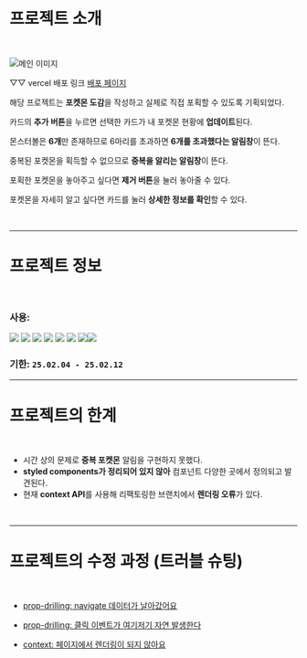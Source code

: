 # 프로젝트 소개
<br/>

  ![메인 이미지](https://i.imgur.com/E1qlFOr.jpeg)

  ▽▽ vercel 배포 링크 
  [배포 페이지](https://my-pokemon-3kz8r2b7c-park-nahyuns-projects.vercel.app)

  해당 프로젝트는 **포켓몬 도감**을 작성하고 실제로 직접 포획할 수 있도록 기획되었다.


  카드의 **추가 버튼**을 누르면 선택한 카드가 내 포켓몬 현황에 **업데이트**된다. 


  몬스터볼은 **6개**만 존재하므로 6마리를 초과하면 **6개를 초과했다는 알림창**이 뜬다. 

  중복된 포켓몬을 획득할 수 없으므로 **중복을 알리는 알림창**이 뜬다.


  포획한 포켓몬을 놓아주고 싶다면 **제거 버튼**을 눌러 놓아줄 수 있다.
  
  
  포켓몬을 자세히 알고 싶다면 카드를 눌러 **상세한 정보를 확인**할 수 있다.

  <br/>

  --- 

  # 프로젝트 정보
  <br/>

  ### 사용: 
  <img src="https://img.shields.io/badge/html5-E34F26?style=for-the-badge&logo=html5&logoColor=white"> <img src="https://img.shields.io/badge/css-1572B6?style=for-the-badge&logo=css3&logoColor=white"> <img src="https://img.shields.io/badge/react-61DAFB?style=for-the-badge&logo=react&logoColor=black"> <img src="https://img.shields.io/badge/React_Router-CA4245?style=for-the-badge&logo=react-router&logoColor=white"> <img src="https://img.shields.io/badge/styled--components-DB7093?style=for-the-badge&logo=styled-components&logoColor=white"> <img src="https://img.shields.io/badge/json%20web%20tokens-323330?style=for-the-badge&logo=json-web-tokens&logoColor=pink"> <img src="https://img.shields.io/badge/github-181717?style=for-the-badge&logo=github&logoColor=white"><img src="https://img.shields.io/badge/Vercel-000000?style=for-the-badge&logo=vercel&logoColor=white">

### 기한: `25.02.04 - 25.02.12`

---

# 프로젝트의 한계 

<br/>

- 시간 상의 문제로 **중복 포켓몬** 알림을 구현하지 못했다.
- **styled components가 정리되어 있지 않아** 컴포넌트 다양한 곳에서 정의되고 발견된다.
- 현재 **context API**를 사용해 리팩토링한 브랜치에서 **렌더링 오류**가 있다.

<br/>

--- 

# 프로젝트의 수정 과정 (트러블 슈팅)

<br/>

+  [prop-drilling: navigate 데이터가 날아갔어요](https://velog.io/@pna9904/prop-drilling-1-querystring-라우터-설정-후-데이터는-어떻게-받아와야-할까)

+  [prop-drilling: 클릭 이벤트가 여기저기 자연 발생한다](https://velog.io/@pna9904/prop-drilling-2-onClick의-버블링을-방지하자)

+ [context: 페이지에서 렌더링이 되지 않아요](https://velog.io/@pna9904/context-1-데이터는-들어오는데-리렌더링이-되지-않는-이유)  


